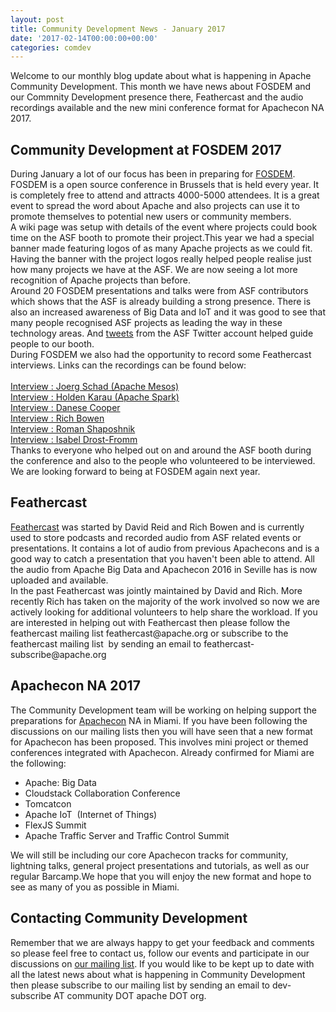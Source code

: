 ```yaml
---
layout: post
title: Community Development News - January 2017
date: '2017-02-14T00:00:00+00:00'
categories: comdev
---
```

Welcome to our monthly blog update about what is happening in Apache Community Development. This month we have news about FOSDEM and our Commnity Development presence there, Feathercast and the audio recordings available and the new mini conference format for Apachecon NA 2017.  <br /> 
  <h2>Community Development at FOSDEM 2017</h2> During January a lot of our focus has been in preparing for <a href="https://fosdem.org/2017/">FOSDEM</a>. FOSDEM is a open source conference in Brussels that is held every year. It is completely free to attend and attracts 4000-5000 attendees. It is a great event to spread the word about Apache and also projects can use it to promote themselves to potential new users or community members.<br /> 
A wiki page was setup with details of the event where projects could book time on the ASF booth to promote their project.This year we had a special banner made featuring logos of as many Apache projects as we could fit. Having the banner with the project logos really helped people realise just how many projects we have at the ASF. We are now seeing a lot more recognition of Apache projects than before.<br /> 
Around 20 FOSDEM presentations and talks were from ASF contributors which shows that the ASF is already building a strong presence. There is also an increased awareness of Big Data and IoT and it was good to see that many people recognised ASF projects as leading the way in these technology areas. And <a href="https://twitter.com/TheASF/status/828031760810270720">tweets</a> from the ASF Twitter account helped guide people to our booth. <br />
During FOSDEM we also had the opportunity to record some Feathercast interviews. Links can the recordings can be found below: <br /><br /> <a href="https://s.apache.org/89GS">Interview : Joerg Schad (Apache Mesos)</a> <br /> <a href="https://s.apache.org/mORk">Interview : Holden Karau (Apache Spark)</a> <br /> <a href="https://s.apache.org/zNRf">Interview : Danese Cooper</a> <br /> <a href="https://s.apache.org/i9cJ">Interview : Rich Bowen </a> <br /> <a href="https://s.apache.org/mS4I">Interview : Roman Shaposhnik </a> <br /> <a href="https://s.apache.org/eB0z">Interview : Isabel Drost-Fromm </a> <br />
Thanks to everyone who helped out on and around the ASF booth during the conference and also to the people who volunteered to be interviewed. We are looking forward to being at FOSDEM again next year.

  <h2>Feathercast</h2> <a href="https://feathercast.apache.org/">Feathercast</a> was started by David Reid and Rich Bowen and is currently used to store podcasts and recorded audio from ASF related events or presentations. It contains a lot of audio from previous Apachecons and is a good way to catch a presentation that you haven't been able to attend. All the audio from Apache Big Data and Apachecon 2016 in Seville has is now uploaded and available.<br /> 
 In the past Feathercast was jointly maintained by David and Rich. More recently Rich has taken on the majority of the work involved so now we are actively looking for additional volunteers to help share the workload. If you are interested in helping out with Feathercast then please follow the feathercast mailing list feathercast@apache.org or subscribe to the feathercast mailing list&nbsp; by sending an email to feathercast-subscribe@apache.org        

  <h2>Apachecon NA 2017</h2> The Community Development team will be working on helping support the preparations for <a href="https://apachecon.com/">Apachecon</a> NA in Miami. If you have been following the discussions on our mailing lists then you will have seen that a new format for Apachecon has been proposed. This involves mini project or themed conferences integrated with Apachecon. Already confirmed for Miami are the following:<br /> 
  <ul> 
    <li>Apache: Big Data </li> 
    <li>Cloudstack Collaboration Conference</li> 
    <li> Tomcatcon</li> 
    <li>Apache IoT&nbsp; (Internet of Things)</li> 
    <li>FlexJS Summit</li> 
    <li>Apache Traffic Server and Traffic Control Summit</li> 
  </ul>
We will still be including our core Apachecon tracks for community, lightning talks, general project presentations and tutorials, as well as our regular Barcamp.We hope that you will enjoy the new format and hope to see as many of you as possible in Miami.       

  <h2>Contacting Community Development</h2> Remember that we are always happy to get your feedback and comments so please feel free to contact us, follow our events and participate in our discussions on <a href="https://s.apache.org/qdrd">our mailing list</a>. If you would like to be kept up to date with all the latest news about what is happening in Community Development then please subscribe to our mailing list by sending an email to dev-subscribe AT community DOT apache DOT org.
